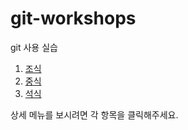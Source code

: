 # git-workshops
git 사용 실습

1. [조식](morning.md)
2. [중식](lunch.md)
3. [석식](dinner.md)

상세 메뉴를 보시려면 각 항목을 클릭해주세요.
